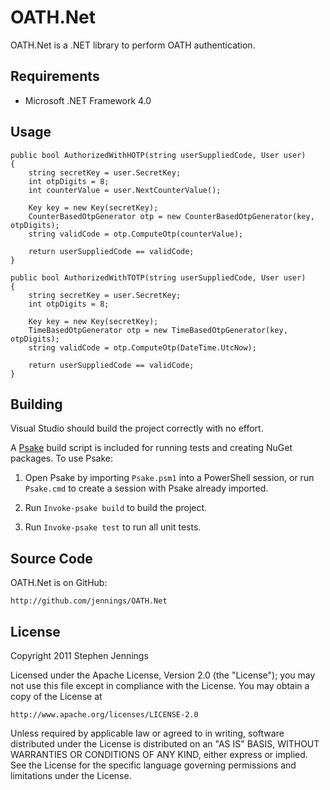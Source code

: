 OATH.Net
====================

OATH.Net is a .NET library to perform OATH authentication.


## Requirements

* Microsoft .NET Framework 4.0


## Usage

    public bool AuthorizedWithHOTP(string userSuppliedCode, User user)
    {
        string secretKey = user.SecretKey;
        int otpDigits = 8;
        int counterValue = user.NextCounterValue();

        Key key = new Key(secretKey);
        CounterBasedOtpGenerator otp = new CounterBasedOtpGenerator(key, otpDigits);
        string validCode = otp.ComputeOtp(counterValue);

        return userSuppliedCode == validCode;
    }

    public bool AuthorizedWithTOTP(string userSuppliedCode, User user)
    {
        string secretKey = user.SecretKey;
        int otpDigits = 8;

        Key key = new Key(secretKey);
        TimeBasedOtpGenerator otp = new TimeBasedOtpGenerator(key, otpDigits);
        string validCode = otp.ComputeOtp(DateTime.UtcNow);

        return userSuppliedCode == validCode;
    }


## Building ##

Visual Studio should build the project correctly with no effort.

A [Psake](https://github.com/psake/psake) build script is included for running
tests and creating NuGet packages. To use Psake:

1. Open Psake by importing `Psake.psm1` into a PowerShell session, or run
   `Psake.cmd` to create a session with Psake already imported.

2. Run `Invoke-psake build` to build the project.

3. Run `Invoke-psake test` to run all unit tests.


## Source Code

OATH.Net is on GitHub:

    http://github.com/jennings/OATH.Net


## License

Copyright 2011 Stephen Jennings

Licensed under the Apache License, Version 2.0 (the "License");
you may not use this file except in compliance with the License.
You may obtain a copy of the License at

    http://www.apache.org/licenses/LICENSE-2.0

Unless required by applicable law or agreed to in writing, software
distributed under the License is distributed on an "AS IS" BASIS,
WITHOUT WARRANTIES OR CONDITIONS OF ANY KIND, either express or implied.
See the License for the specific language governing permissions and
limitations under the License.
